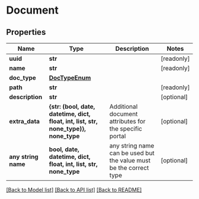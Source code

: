 # Document


## Properties
Name | Type | Description | Notes
------------ | ------------- | ------------- | -------------
**uuid** | **str** |  | [readonly] 
**name** | **str** |  | [readonly] 
**doc_type** | [**DocTypeEnum**](DocTypeEnum.md) |  | 
**path** | **str** |  | [readonly] 
**description** | **str** |  | [optional] 
**extra_data** | **{str: (bool, date, datetime, dict, float, int, list, str, none_type)}, none_type** | Additional document attributes for the specific portal | [optional] 
**any string name** | **bool, date, datetime, dict, float, int, list, str, none_type** | any string name can be used but the value must be the correct type | [optional]

[[Back to Model list]](../README.md#documentation-for-models) [[Back to API list]](../README.md#documentation-for-api-endpoints) [[Back to README]](../README.md)


